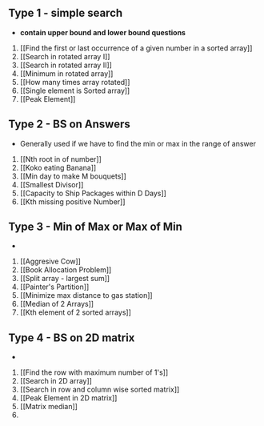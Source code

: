 ## Type 1 - simple search
- **contain upper bound and lower bound questions**
1. [[Find the first or last occurrence of a given number in a sorted array]]
2. [[Search in rotated array I]]
3. [[Search in rotated array II]]
4. [[Minimum in rotated array]]
5. [[How many times array rotated]]
6. [[Single element is Sorted array]]
7. [[Peak Element]]


## Type 2 - BS on Answers
- Generally used if we have to find the min or max in the range of answer

1. [[Nth root in of number]]
2. [[Koko eating Banana]]
3. [[Min day to make M bouquets]]
4. [[Smallest Divisor]]
5. [[Capacity to Ship Packages within D Days]]
6. [[Kth missing positive Number]]

## Type 3 - Min of Max or Max of Min
- 

1. [[Aggresive Cow]]
2. [[Book Allocation Problem]]
3. [[Split array - largest sum]]
4. [[Painter's Partition]]
5. [[Minimize max distance to gas station]]
6. [[Median of 2 Arrays]]
7. [[Kth element of 2 sorted arrays]]


## Type 4 - BS on 2D matrix
- 

1. [[Find the row with maximum number of 1's]]
2. [[Search in 2D array]]
3. [[Search in row and column wise sorted matrix]]
4. [[Peak Element in 2D matrix]]
5. [[Matrix median]]
6. 